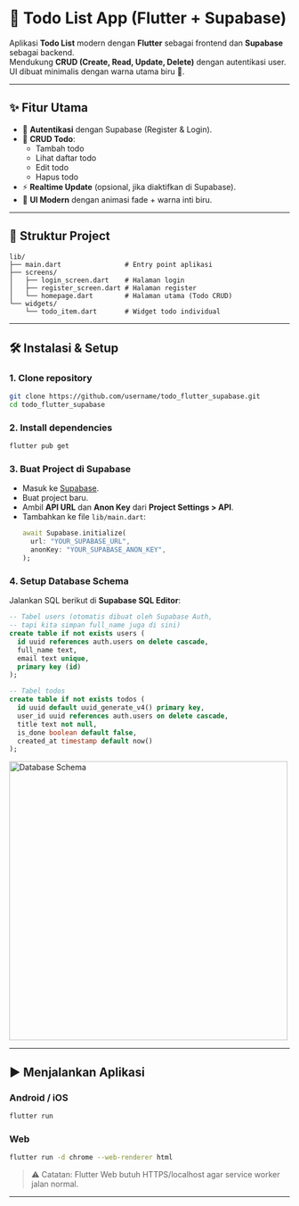 # 📝 Todo List App (Flutter + Supabase)

Aplikasi **Todo List** modern dengan **Flutter** sebagai frontend dan **Supabase** sebagai backend.  
Mendukung **CRUD (Create, Read, Update, Delete)** dengan autentikasi user.  
UI dibuat minimalis dengan warna utama biru 🌊.

---

## ✨ Fitur Utama
- 🔐 **Autentikasi** dengan Supabase (Register & Login).
- 📝 **CRUD Todo**:
  - Tambah todo
  - Lihat daftar todo
  - Edit todo
  - Hapus todo
- ⚡ **Realtime Update** (opsional, jika diaktifkan di Supabase).
- 🎨 **UI Modern** dengan animasi fade + warna inti biru.

---

## 📂 Struktur Project
```
lib/
├── main.dart                # Entry point aplikasi
├── screens/
│   ├── login_screen.dart    # Halaman login
│   ├── register_screen.dart # Halaman register
│   └── homepage.dart        # Halaman utama (Todo CRUD)
└── widgets/
    └── todo_item.dart       # Widget todo individual
```

---

## 🛠️ Instalasi & Setup

### 1. Clone repository
```bash
git clone https://github.com/username/todo_flutter_supabase.git
cd todo_flutter_supabase
```

### 2. Install dependencies
```bash
flutter pub get
```

### 3. Buat Project di Supabase
- Masuk ke [Supabase](https://supabase.com).
- Buat project baru.
- Ambil **API URL** dan **Anon Key** dari **Project Settings > API**.
- Tambahkan ke file `lib/main.dart`:
  ```dart
  await Supabase.initialize(
    url: "YOUR_SUPABASE_URL",
    anonKey: "YOUR_SUPABASE_ANON_KEY",
  );
  ```

### 4. Setup Database Schema
Jalankan SQL berikut di **Supabase SQL Editor**:

```sql
-- Tabel users (otomatis dibuat oleh Supabase Auth, 
-- tapi kita simpan full_name juga di sini)
create table if not exists users (
  id uuid references auth.users on delete cascade,
  full_name text,
  email text unique,
  primary key (id)
);

-- Tabel todos
create table if not exists todos (
  id uuid default uuid_generate_v4() primary key,
  user_id uuid references auth.users on delete cascade,
  title text not null,
  is_done boolean default false,
  created_at timestamp default now()
);
```

<img src="https://i.ibb.co.com/35dk2kzf/Untitled-2.png" alt="Database Schema" width="500">


---

## ▶️ Menjalankan Aplikasi
### Android / iOS
```bash
flutter run
```

### Web
```bash
flutter run -d chrome --web-renderer html
```

> ⚠️ Catatan: Flutter Web butuh HTTPS/localhost agar service worker jalan normal.

---

